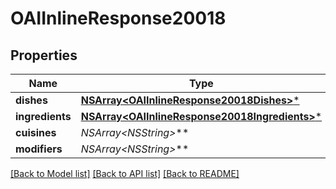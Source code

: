 # OAIInlineResponse20018

## Properties
Name | Type | Description | Notes
------------ | ------------- | ------------- | -------------
**dishes** | [**NSArray&lt;OAIInlineResponse20018Dishes&gt;***](OAIInlineResponse20018Dishes.md) |  | 
**ingredients** | [**NSArray&lt;OAIInlineResponse20018Ingredients&gt;***](OAIInlineResponse20018Ingredients.md) |  | 
**cuisines** | **NSArray&lt;NSString*&gt;*** |  | 
**modifiers** | **NSArray&lt;NSString*&gt;*** |  | 

[[Back to Model list]](../README.md#documentation-for-models) [[Back to API list]](../README.md#documentation-for-api-endpoints) [[Back to README]](../README.md)


